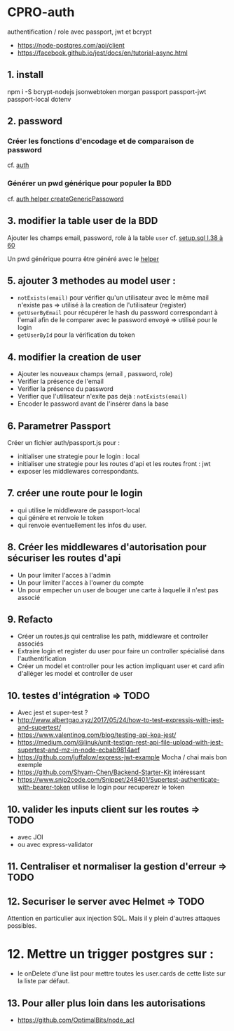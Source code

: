 # CPRO-auth
authentification / role avec passport, jwt et bcrypt

* https://node-postgres.com/api/client
* https://facebook.github.io/jest/docs/en/tutorial-async.html

## 1. install

npm i -S bcrypt-nodejs jsonwebtoken morgan passport passport-jwt passport-local dotenv

## 2. password

### Créer les fonctions d'encodage et de comparaison de password

cf. [auth](./app/auth/pwd.js)

### Générer un pwd générique pour populer la BDD

cf. [auth helper createGenericPassoword](./app/auth/helper.js) 

## 3. modifier la table user de la BDD

Ajouter les champs email, password, role à la table `user`
cf. [setup.sql l.38 à 60](./setup.sql)

Un pwd générique pourra être généré avec le [helper](./app/auth/helper.js)

## 5. ajouter 3 methodes au model user :

* `notExists(email)` pour vérifier qu'un utilisateur avec le même mail n'existe pas => utilisé à la creation de l'utilisateur (register)
* `getUserByEmail` pour récupérer le hash du password correspondant à l'email afin de le comparer avec le password envoyé => utilisé pour le login
* `getUserById` pour la vérification du token

## 4. modifier la creation de user

* Ajouter les nouveaux champs (email , password, role)
* Verifier la présence de l'email
* Verifier la présence du password
* Verifier que l'utilisateur n'exite pas dejà : `notExists(email)`
* Encoder le password avant de l'insérer dans la base

## 6. Parametrer Passport

Créer un fichier auth/passport.js pour :

* initialiser une strategie pour le login : local
* initialiser une strategie pour les routes d'api et les routes front : jwt
* exposer les middlewares correspondants.

## 7. créer une route pour le login

* qui utilise le middleware de passport-local
* qui génére et renvoie le token
* qui renvoie eventuellement les infos du user.

## 8. Créer les middlewares d'autorisation pour sécuriser les routes d'api

* Un pour limiter l'acces à l'admin
* Un pour limiter l'acces à l'owner du compte
* Un pour empecher un user de bouger une carte à laquelle il n'est pas associé

## 9. Refacto

* Créer un routes.js qui centralise les path, middleware et controller associés
* Extraire login et register du user pour faire un controller spécialisé dans l'authentification
* Créer un model et controller pour les action impliquant user et card afin d'alléger les model et controller de user

## 10. testes d'intégration => TODO

* Avec jest et super-test ?
* http://www.albertgao.xyz/2017/05/24/how-to-test-expressjs-with-jest-and-supertest/
* https://www.valentinog.com/blog/testing-api-koa-jest/
* https://medium.com/@linuk/unit-testign-rest-api-file-upload-with-jest-supertest-and-mz-in-node-ecbab9814aef
* https://github.com/juffalow/express-jwt-example Mocha / chai mais bon exemple
* https://github.com/Shyam-Chen/Backend-Starter-Kit intéressant
* https://www.snip2code.com/Snippet/248401/Supertest-authenticate-with-bearer-token utilise le login pour recuperezr le token

## 10. valider les inputs client sur les routes => TODO

* avec JOI
* ou avec express-validator

## 11. Centraliser et normaliser la gestion d'erreur => TODO

## 12. Securiser le server avec Helmet => TODO

Attention en particulier aux injection SQL. Mais il y plein d'autres attaques possibles.

# 12. Mettre un trigger postgres sur :

* le onDelete d'une list pour mettre toutes les user.cards de cette liste sur la liste par défaut.

## 13. Pour aller plus loin dans les autorisations

* https://github.com/OptimalBits/node_acl
